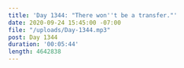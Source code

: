 ```yaml
---
title: 'Day 1344: "There won''t be a transfer."'
date: 2020-09-24 15:45:00 -07:00
file: "/uploads/Day-1344.mp3"
post: Day 1344
duration: '00:05:44'
length: 4642838
---
```


